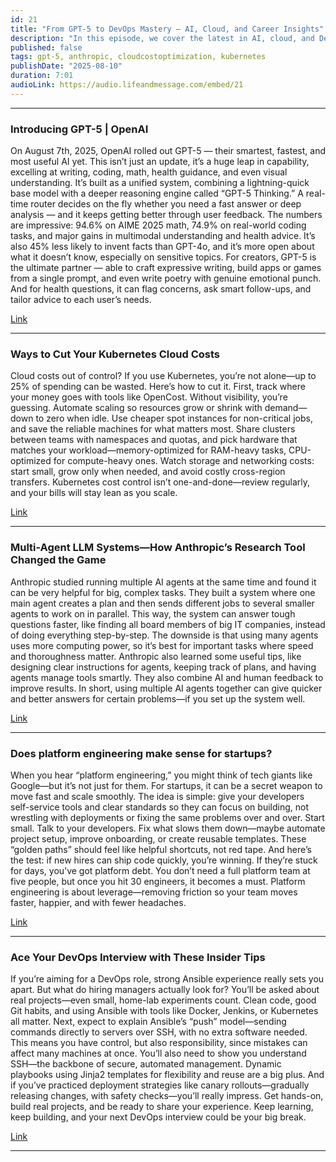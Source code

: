 ```yaml
---
id: 21
title: "From GPT-5 to DevOps Mastery — AI, Cloud, and Career Insights"
description: "In this episode, we cover the latest in AI, cloud, and DevOps. From OpenAI’s powerful GPT-5 and Anthropic’s multi-agent research breakthroughs, to practical tips for cutting Kubernetes costs, making platform engineering work for startups, and nailing your next DevOps interview. Whether you’re building the future with AI, scaling cloud systems, or leveling up your engineering career, this episode is packed with insights you can use today."
published: false
tags: gpt-5, anthropic, cloudcostoptimization, kubernetes
publishDate: "2025-08-10"
duration: 7:01
audioLink: https://audio.lifeandmessage.com/embed/21
---
```


---

### **Introducing GPT-5 | OpenAI**

On August 7th, 2025, OpenAI rolled out GPT-5 — their smartest, fastest, and most useful AI yet. This isn’t just an update, it’s a huge leap in capability, excelling at writing, coding, math, health guidance, and even visual understanding.
It’s built as a unified system, combining a lightning-quick base model with a deeper reasoning engine called “GPT-5 Thinking.” A real-time router decides on the fly whether you need a fast answer or deep analysis — and it keeps getting better through user feedback.
The numbers are impressive: 94.6% on AIME 2025 math, 74.9% on real-world coding tasks, and major gains in multimodal understanding and health advice. It’s also 45% less likely to invent facts than GPT-4o, and it’s more open about what it doesn’t know, especially on sensitive topics.
For creators, GPT-5 is the ultimate partner — able to craft expressive writing, build apps or games from a single prompt, and even write poetry with genuine emotional punch. And for health questions, it can flag concerns, ask smart follow-ups, and tailor advice to each user’s needs.

[Link](https://openai.com/index/introducing-gpt-5/)

---

### **Ways to Cut Your Kubernetes Cloud Costs**

Cloud costs out of control? If you use Kubernetes, you’re not alone—up to 25% of spending can be wasted. Here’s how to cut it.
First, track where your money goes with tools like OpenCost. Without visibility, you’re guessing.
Automate scaling so resources grow or shrink with demand—down to zero when idle. Use cheaper spot instances for non-critical jobs, and save the reliable machines for what matters most.
Share clusters between teams with namespaces and quotas, and pick hardware that matches your workload—memory-optimized for RAM-heavy tasks, CPU-optimized for compute-heavy ones.
Watch storage and networking costs: start small, grow only when needed, and avoid costly cross-region transfers.
Kubernetes cost control isn’t one-and-done—review regularly, and your bills will stay lean as you scale.

[Link](https://blog.cleancompute.net/p/kubernetes-cost-optimization)

---

### **Multi-Agent LLM Systems—How Anthropic’s Research Tool Changed the Game**

Anthropic studied running multiple AI agents at the same time and found it can be very helpful for big, complex tasks. They built a system where one main agent creates a plan and then sends different jobs to several smaller agents to work on in parallel. This way, the system can answer tough questions faster, like finding all board members of big IT companies, instead of doing everything step-by-step.
The downside is that using many agents uses more computing power, so it’s best for important tasks where speed and thoroughness matter. Anthropic also learned some useful tips, like designing clear instructions for agents, keeping track of plans, and having agents manage tools smartly. They also combine AI and human feedback to improve results.
In short, using multiple AI agents together can give quicker and better answers for certain problems—if you set up the system well.

[Link](https://simonwillison.net/2025/Jun/14/multi-agent-research-system)

---

### **Does platform engineering make sense for startups?**

When you hear “platform engineering,” you might think of tech giants like Google—but it’s not just for them. For startups, it can be a secret weapon to move fast and scale smoothly.
The idea is simple: give your developers self-service tools and clear standards so they can focus on building, not wrestling with deployments or fixing the same problems over and over.
Start small. Talk to your developers. Fix what slows them down—maybe automate project setup, improve onboarding, or create reusable templates. These “golden paths” should feel like helpful shortcuts, not red tape.
And here’s the test: if new hires can ship code quickly, you’re winning. If they’re stuck for days, you’ve got platform debt.
You don’t need a full platform team at five people, but once you hit 30 engineers, it becomes a must. Platform engineering is about leverage—removing friction so your team moves faster, happier, and with fewer headaches.

[Link](https://platformengineering.org/blog/does-platform-engineering-make-sense-for-startups?utm_source=tldrdevops)

---

### **Ace Your DevOps Interview with These Insider Tips**

If you’re aiming for a DevOps role, strong Ansible experience really sets you apart. But what do hiring managers actually look for?
You’ll be asked about real projects—even small, home-lab experiments count. Clean code, good Git habits, and using Ansible with tools like Docker, Jenkins, or Kubernetes all matter.
Next, expect to explain Ansible’s “push” model—sending commands directly to servers over SSH, with no extra software needed. This means you have control, but also responsibility, since mistakes can affect many machines at once.
You’ll also need to show you understand SSH—the backbone of secure, automated management.
Dynamic playbooks using Jinja2 templates for flexibility and reuse are a big plus.
And if you’ve practiced deployment strategies like canary rollouts—gradually releasing changes, with safety checks—you’ll really impress.
Get hands-on, build real projects, and be ready to share your experience. Keep learning, keep building, and your next DevOps interview could be your big break.

[Link](https://faun.pub/answer-these-6-ansible-questions-i-hire-you-as-devops-d85ed84c9ce5)

---
